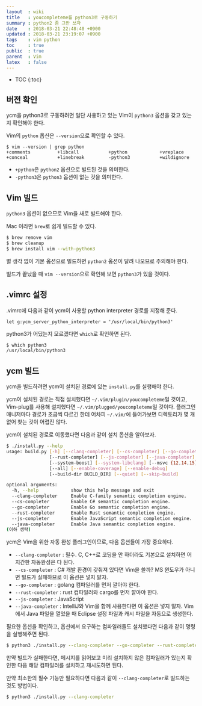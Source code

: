 ```yaml
---
layout  : wiki
title   : youcompleteme를 python3로 구동하기
summary : python2 좀 그만 쓰자
date    : 2018-03-21 22:48:40 +0900
updated : 2018-03-21 23:19:07 +0900
tags    : vim python
toc     : true
public  : true
parent  : Vim
latex   : false
---
```

* TOC
{:toc}

## 버전 확인

ycm을 python3로 구동하려면 일단 사용하고 있는 Vim이 `python3` 옵션을 갖고 있는지 확인해야 한다.

Vim의 `python` 옵션은 `--version`으로 확인할 수 있다.

```
$ vim --version | grep python
+comments          +libcall           +python            +vreplace
+conceal           +linebreak         -python3           +wildignore
```

* `+python`은 `python2` 옵션으로 빌드된 것을 의미한다.
* `-python3`은 `python3` 옵션이 없는 것을 의미한다.

## Vim 빌드

`python3` 옵션이 없으므로 Vim을 새로 빌드해야 한다.

Mac 이라면 `brew`로 쉽게 빌드할 수 있다.

```sh
$ brew remove vim
$ brew cleanup
$ brew install vim --with-python3
```

별 생각 없이 기본 옵션으로 빌드하면 `python2` 옵션이 달려 나오므로 주의해야 한다.

빌드가 끝났을 때 `vim --version`으로 확인해 보면 `python3`가 있을 것이다.

## .vimrc 설정

.vimrc에 다음과 같이 ycm이 사용할 python interpreter 경로를 지정해 준다.

```viml
let g:ycm_server_python_interpreter = '/usr/local/bin/python3'
```

python3가 어딨는지 모르겠다면 `which`로 확인하면 된다.

```sh
$ which python3
/usr/local/bin/python3
```

## ycm 빌드

ycm을 빌드하려면 ycm이 설치된 경로에 있는 `install.py`를 실행해야 한다.

ycm이 설치된 경로는 직접 설치했다면 `~/.vim/plugin/youcompleteme`일 것이고, Vim-plug를 사용해 설치했다면 `~/.vim/plugged/youcompleteme`일 것이다. 플러그인 매니저마다 경로가 조금씩 다르긴 한데 어차피 `~/.vim/`에 들어가보면 디렉토리가 몇 개 없어 찾는 것이 어렵진 않다.

ycm이 설치된 경로로 이동했다면 다음과 같이 설치 옵션을 알아보자.

```sh
$ ./install.py --help
usage: build.py [-h] [--clang-completer] [--cs-completer] [--go-completer]
                [--rust-completer] [--js-completer] [--java-completer]
                [--system-boost] [--system-libclang] [--msvc {12,14,15}]
                [--all] [--enable-coverage] [--enable-debug]
                [--build-dir BUILD_DIR] [--quiet] [--skip-build]

optional arguments:
  -h, --help            show this help message and exit
  --clang-completer     Enable C-family semantic completion engine.
  --cs-completer        Enable C# semantic completion engine.
  --go-completer        Enable Go semantic completion engine.
  --rust-completer      Enable Rust semantic completion engine.
  --js-completer        Enable JavaScript semantic completion engine.
  --java-completer      Enable Java semantic completion engine.
(이하 생략)
```

ycm은 Vim을 위한 자동 완성 플러그인이므로, 다음 옵션들이 가장 중요하다.

* `--clang-completer` : 필수. C, C++로 코딩을 안 하더라도 기본으로 설치하면 어지간한 자동완성은 다 된다.
* `--cs-completer` : C# 개발 환경이 갖춰져 있다면 Vim을 쓸까? MS 윈도우가 아니면 빌드가 실패하므로 이 옵션은 넣지 말자.
* `--go-completer` : golang 컴파일러를 먼저 깔아야 한다.
* `--rust-completer` : rust 컴파일러와 cargo를 먼저 깔아야 한다.
* `--js-completer` : JavaScript
* `--java-completer` : IntelliJ와 Vim을 함께 사용한다면 이 옵션은 넣지 말자. Vim에서 Java 파일을 열었을 때 Eclipse 설정 파일과 캐시 파일을 자동으로 생성한다.

필요한 옵션을 확인하고, 옵션에서 요구하는 컴파일러들도 설치했다면 다음과 같이 명령을 실행해주면 된다.

```sh
$ python3 ./install.py --clang-completer --go-completer --rust-completer --js-completer
```

만약 빌드가 실패한다면, 메시지를 읽어보고 미리 설치하지 않은 컴파일러가 있는지 확인한 다음 해당 컴파일러를 설치하고 재시도하면 된다.

만약 최소한의 필수 기능만 필요하다면 다음과 같이 `--clang-completer`로 빌드하는 것도 방법이다.

```sh
$ python3 ./install.py --clang-completer
```
